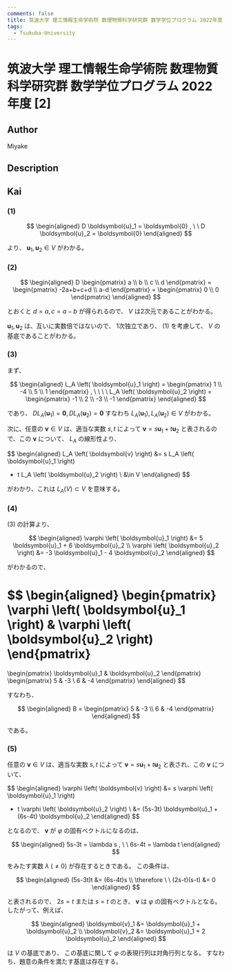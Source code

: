 ```yaml
---
comments: false
title: 筑波大学 理工情報生命学術院 数理物質科学研究群 数学学位プログラム 2022年度 [2]
tags:
  - Tsukuba-University
---
```

# 筑波大学 理工情報生命学術院 数理物質科学研究群 数学学位プログラム 2022年度 \[2\]

## **Author**
Miyake

## **Description**

## **Kai**
### (1)

$$
  \begin{aligned}
  D \boldsymbol{u}_1 = \boldsymbol{0}
  , \ \ 
  D \boldsymbol{u}_2 = \boldsymbol{0}
  \end{aligned}
$$

より、 $\boldsymbol{u}_1, \boldsymbol{u}_2 \in V$ がわかる。

### (2)

$$
  \begin{aligned}
  D \begin{pmatrix} a \\ b \\ c \\ d \end{pmatrix}
  = \begin{pmatrix} -2a+b+c+d \\ a-d \end{pmatrix}
  = \begin{pmatrix} 0 \\ 0 \end{pmatrix}
  \end{aligned}
$$

とおくと $d=a, c=a-b$ が得られるので、 $V$ は2次元であることがわかる。

$\boldsymbol{u}_1, \boldsymbol{u}_2$ は、互いに実数倍ではないので、
1次独立であり、 (1) を考慮して、 $V$ の基底であることがわかる。

### (3)
まず、

$$
\begin{aligned}
L_A \left( \boldsymbol{u}_1 \right)
= \begin{pmatrix} 1 \\ -4 \\ 5 \\ 1 \end{pmatrix}
, \ \ \ \ 
L_A \left( \boldsymbol{u}_2 \right)
= \begin{pmatrix} -1 \\ 2 \\ -3 \\ -1 \end{pmatrix}
\end{aligned}
$$

であり、
$DL_A(\boldsymbol{u}_1) = \boldsymbol{0}, DL_A(\boldsymbol{u}_2) = \boldsymbol{0}$
すなわち
$L_A(\boldsymbol{u}_1), L_A(\boldsymbol{u}_2) \in V$
がわかる。

次に、任意の $\boldsymbol{v} \in V$ は、適当な実数 $s,t$ によって
$\boldsymbol{v} = s \boldsymbol{u}_1 + t \boldsymbol{u}_2$
と表されるので、この $\boldsymbol{v}$ について、
$L_A$ の線形性より、

$$
\begin{aligned}
L_A \left( \boldsymbol{v} \right)
&= s L_A \left( \boldsymbol{u}_1 \right)
+ t L_A \left( \boldsymbol{u}_2 \right)
\\
&\in V
\end{aligned}
$$

がわかり、これは $L_A(V) \subset V$ を意味する。

### (4)
(3) の計算より、

$$
\begin{aligned}
\varphi \left( \boldsymbol{u}_1 \right)
&= 5 \boldsymbol{u}_1 + 6 \boldsymbol{u}_2
\\
\varphi \left( \boldsymbol{u}_2 \right)
&= -3 \boldsymbol{u}_1 - 4 \boldsymbol{u}_2
\end{aligned}
$$

がわかるので、

$$
\begin{aligned}
\begin{pmatrix}
\varphi \left( \boldsymbol{u}_1 \right) &
\varphi \left( \boldsymbol{u}_2 \right)
\end{pmatrix}
=
\begin{pmatrix} \boldsymbol{u}_1 & \boldsymbol{u}_2 \end{pmatrix}
\begin{pmatrix} 5 & -3 \\ 6 & -4 \end{pmatrix}
\end{aligned}
$$

すなわち、

$$
\begin{aligned}
B = \begin{pmatrix} 5 & -3 \\ 6 & -4 \end{pmatrix}
\end{aligned}
$$

である。

### (5)
任意の $\boldsymbol{v} \in V$ は、適当な実数 $s,t$ によって
$\boldsymbol{v} = s \boldsymbol{u}_1 + t \boldsymbol{u}_2$
と表され、この $\boldsymbol{v}$ について、

$$
\begin{aligned}
\varphi \left( \boldsymbol{v} \right)
&= s \varphi \left( \boldsymbol{u}_1 \right)
+ t \varphi \left( \boldsymbol{u}_2 \right)
\\
&= (5s-3t) \boldsymbol{u}_1 + (6s-4t) \boldsymbol{u}_2
\end{aligned}
$$

となるので、 $\boldsymbol{v}$ が $\varphi$ の固有ベクトルになるのは、

$$
\begin{aligned}
5s-3t = \lambda s , \ \ 6s-4t = \lambda t
\end{aligned}
$$

をみたす実数 $\lambda \ (\ne 0)$ が存在するときである。
この条件は、

$$
\begin{aligned}
(5s-3t)t &= (6s-4t)s
\\
\therefore \ \ 
(2s-t)(s-t) &= 0
\end{aligned}
$$

と表されるので、 $2s=t$ または $s=t$ のとき、
$\boldsymbol{v}$ は $\varphi$ の固有ベクトルとなる。
したがって、例えば、

$$
\begin{aligned}
\boldsymbol{v}_1 &= \boldsymbol{u}_1 + \boldsymbol{u}_2
\\
\boldsymbol{v}_2 &= \boldsymbol{u}_1 + 2 \boldsymbol{u}_2
\end{aligned}
$$

は $V$ の基底であり、
この基底に関して $\varphi$ の表現行列は対角行列となる。
すなわち、題意の条件を満たす基底は存在する。